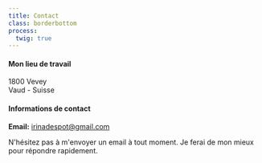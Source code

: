 ```yaml
---
title: Contact
class: borderbottom
process:
  twig: true
---
```


#### Mon lieu de travail

1800 Vevey <br />
Vaud - Suisse <br />

#### Informations de contact
**Email:**  		 		irinadespot@gmail.com <br />

N'hésitez pas à m'envoyer un email à tout moment. Je ferai de mon mieux pour répondre rapidement.


